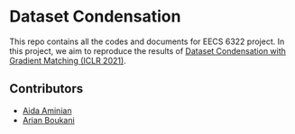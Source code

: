 # Dataset Condensation
This repo contains all the codes and documents for EECS 6322 project. In this project, we aim to reproduce the results of [Dataset Condensation with Gradient Matching (ICLR 2021)](https://openreview.net/pdf?id=mSAKhLYLSsl).


## Contributors
- [Aida Aminian](#)
- [Arian Boukani](https://github.com/2arian3)

